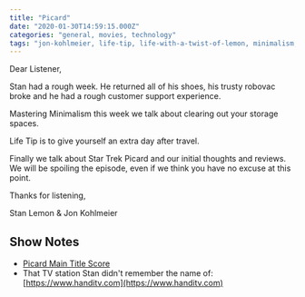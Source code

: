 ```yaml
---
title: "Picard"
date: "2020-01-30T14:59:15.000Z"
categories: "general, movies, technology"
tags: "jon-kohlmeier, life-tip, life-with-a-twist-of-lemon, minimalism, picard, robovacuum, shoes, stan-lemon"
---
```


Dear Listener,

Stan had a rough week. He returned all of his shoes, his trusty robovac broke and he had a rough customer support experience.

Mastering Minimalism this week we talk about clearing out your storage spaces.

Life Tip is to give yourself an extra day after travel.

Finally we talk about Star Trek Picard and our initial thoughts and reviews. We will be spoiling the episode, even if we think you have no excuse at this point.

Thanks for listening,

Stan Lemon & Jon Kohlmeier

## Show Notes

- [Picard Main Title Score](https://www.startrek.com/videos/scoring-star-trek-picards-main-title)
- That TV station Stan didn't remember the name of: [https://www.handitv.com](https://www.handitv.com)
